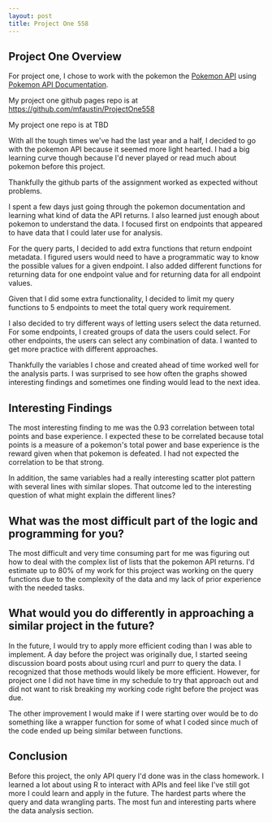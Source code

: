 ```yaml
---
layout: post
title: Project One 558
---
```

## Project One Overview  
For project one, I chose to work with the pokemon the [Pokemon API](https://pokeapi.co/) using [Pokemon API Documentation](https://pokeapi.co/docs/v2).  

My project one github pages repo is at https://github.com/mfaustin/ProjectOne558  

My project one repo is at TBD  

With all the tough times we've had the last year and a half, I decided to go with the pokemon API because it seemed more light hearted.  I had a big learning curve though because I'd never played or read much about pokemon before this project.  

Thankfully the github parts of the assignment worked as expected without problems.  

I spent a few days just going through the pokemon documentation and learning what kind of data the API returns.  I also learned just enough about pokemon to understand the data.  I focused first on endpoints that appeared to have data that I could later use for analysis.  

For the query parts, I decided to add extra functions that return endpoint metadata.  I figured users would need to have a programmatic way to know the possible values for a given endpoint.  I also added different functions for returning data for one endpoint value and for returning data for all endpoint values.  

Given that I did some extra functionality, I decided to limit my query functions to 5 endpoints to meet the total query work requirement.  

I also decided to try different ways of letting users select the data returned.  For some endpoints, I created groups of data the users could select.  For other endpoints, the users can select any combination of data.  I wanted to get more practice with different approaches.  

Thankfully the variables I chose and created ahead of time worked well for the analysis parts.  I was surprised to see how often the graphs showed interesting findings and sometimes one finding would lead to the next idea.  


## Interesting Findings  

The most interesting finding to me was the 0.93 correlation between total points and base experience.  I expected these to be correlated because total points is a measure of a pokemon's total power and base experience is the reward given when that pokemon is defeated.  I had not expected the correlation to be that strong.  

In addition, the same variables had a really interesting scatter plot pattern with several lines with similar slopes.  That outcome led to the interesting question of what might explain the different lines?  



## What was the most difficult part of the logic and programming for you?  

The most difficult and very time consuming part for me was figuring out how to deal with the complex list of lists that the pokemon API returns.  I'd estimate up to 80% of my work for this project was working on the query functions due to the complexity of the data and my lack of prior experience with the needed tasks.  



## What would you do differently in approaching a similar project in the future?  

In the future, I would try to apply more efficient coding than I was able to implement.  A day before the project was originally due, I started seeing discussion board posts about using rcurl and purr to query the data.  I recognized that those methods would likely be more efficient.  However, for project one I did not have time in my schedule to try that approach out and did not want to risk breaking my working code right before the project was due.  

The other improvement I would make if I were starting over would be to do something like a wrapper function for some of what I coded since much of the code ended up being similar between functions.  


## Conclusion  

Before this project, the only API query I'd done was in the class homework.  I learned a lot about using R to interact with APIs and feel like I've still got more I could learn and apply in the future.  The hardest parts where the query and data wrangling parts.  The most fun and interesting parts where the data analysis section.  


